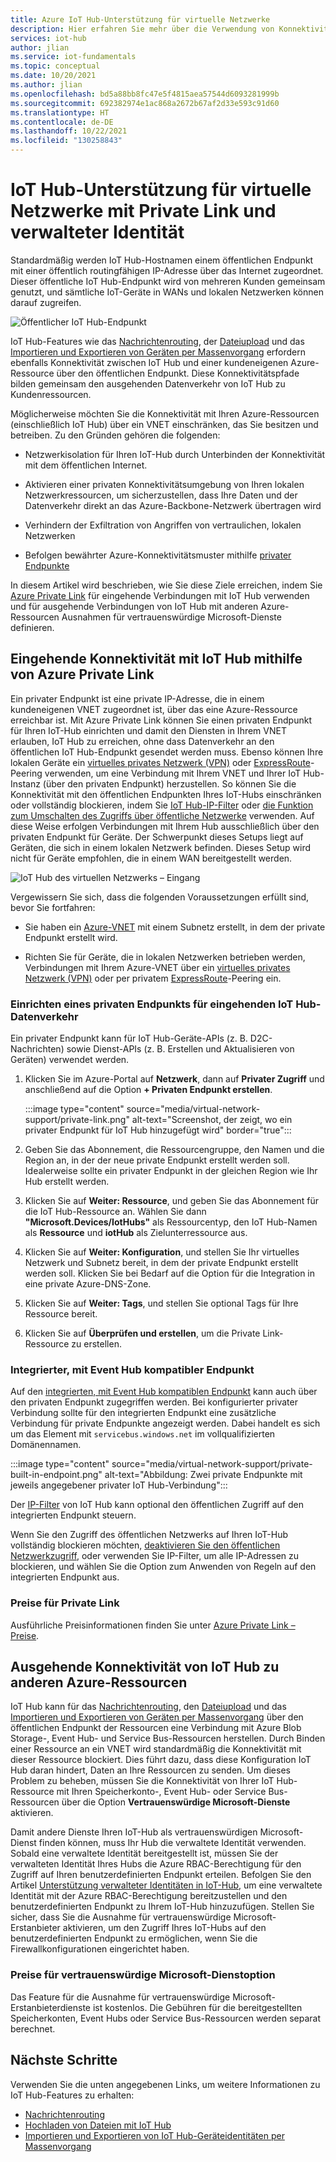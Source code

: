 ```yaml
---
title: Azure IoT Hub-Unterstützung für virtuelle Netzwerke
description: Hier erfahren Sie mehr über die Verwendung von Konnektivitätsmustern für virtuelle Netzwerke mit IoT Hub.
services: iot-hub
author: jlian
ms.service: iot-fundamentals
ms.topic: conceptual
ms.date: 10/20/2021
ms.author: jlian
ms.openlocfilehash: bd5a88bb8fc47e5f4815aea57544d6093281999b
ms.sourcegitcommit: 692382974e1ac868a2672b67af2d33e593c91d60
ms.translationtype: HT
ms.contentlocale: de-DE
ms.lasthandoff: 10/22/2021
ms.locfileid: "130258843"
---
```

# <a name="iot-hub-support-for-virtual-networks-with-private-link-and-managed-identity"></a>IoT Hub-Unterstützung für virtuelle Netzwerke mit Private Link und verwalteter Identität

Standardmäßig werden IoT Hub-Hostnamen einem öffentlichen Endpunkt mit einer öffentlich routingfähigen IP-Adresse über das Internet zugeordnet. Dieser öffentliche IoT Hub-Endpunkt wird von mehreren Kunden gemeinsam genutzt, und sämtliche IoT-Geräte in WANs und lokalen Netzwerken können darauf zugreifen.

![Öffentlicher IoT Hub-Endpunkt](./media/virtual-network-support/public-endpoint.png)

IoT Hub-Features wie das [Nachrichtenrouting](./iot-hub-devguide-messages-d2c.md), der [Dateiupload](./iot-hub-devguide-file-upload.md) und das [Importieren und Exportieren von Geräten per Massenvorgang](./iot-hub-bulk-identity-mgmt.md) erfordern ebenfalls Konnektivität zwischen IoT Hub und einer kundeneigenen Azure-Ressource über den öffentlichen Endpunkt. Diese Konnektivitätspfade bilden gemeinsam den ausgehenden Datenverkehr von IoT Hub zu Kundenressourcen.

Möglicherweise möchten Sie die Konnektivität mit Ihren Azure-Ressourcen (einschließlich IoT Hub) über ein VNET einschränken, das Sie besitzen und betreiben. Zu den Gründen gehören die folgenden:

* Netzwerkisolation für Ihren IoT-Hub durch Unterbinden der Konnektivität mit dem öffentlichen Internet.

* Aktivieren einer privaten Konnektivitätsumgebung von Ihren lokalen Netzwerkressourcen, um sicherzustellen, dass Ihre Daten und der Datenverkehr direkt an das Azure-Backbone-Netzwerk übertragen wird

* Verhindern der Exfiltration von Angriffen von vertraulichen, lokalen Netzwerken 

* Befolgen bewährter Azure-Konnektivitätsmuster mithilfe [privater Endpunkte](../private-link/private-endpoint-overview.md)

In diesem Artikel wird beschrieben, wie Sie diese Ziele erreichen, indem Sie [Azure Private Link](../private-link/private-link-overview.md) für eingehende Verbindungen mit IoT Hub verwenden und für ausgehende Verbindungen von IoT Hub mit anderen Azure-Ressourcen Ausnahmen für vertrauenswürdige Microsoft-Dienste definieren.

## <a name="ingress-connectivity-to-iot-hub-using-azure-private-link"></a>Eingehende Konnektivität mit IoT Hub mithilfe von Azure Private Link

Ein privater Endpunkt ist eine private IP-Adresse, die in einem kundeneigenen VNET zugeordnet ist, über das eine Azure-Ressource erreichbar ist. Mit Azure Private Link können Sie einen privaten Endpunkt für Ihren IoT-Hub einrichten und damit den Diensten in Ihrem VNET erlauben, IoT Hub zu erreichen, ohne dass Datenverkehr an den öffentlichen IoT Hub-Endpunkt gesendet werden muss. Ebenso können Ihre lokalen Geräte ein [virtuelles privates Netzwerk (VPN)](../vpn-gateway/vpn-gateway-about-vpngateways.md) oder [ExpressRoute](https://azure.microsoft.com/services/expressroute/)-Peering verwenden, um eine Verbindung mit Ihrem VNET und Ihrer IoT Hub-Instanz (über den privaten Endpunkt) herzustellen. So können Sie die Konnektivität mit den öffentlichen Endpunkten Ihres IoT-Hubs einschränken oder vollständig blockieren, indem Sie [IoT Hub-IP-Filter](./iot-hub-ip-filtering.md) oder [die Funktion zum Umschalten des Zugriffs über öffentliche Netzwerke](iot-hub-public-network-access.md) verwenden. Auf diese Weise erfolgen Verbindungen mit Ihrem Hub ausschließlich über den privaten Endpunkt für Geräte. Der Schwerpunkt dieses Setups liegt auf Geräten, die sich in einem lokalen Netzwerk befinden. Dieses Setup wird nicht für Geräte empfohlen, die in einem WAN bereitgestellt werden.

![IoT Hub des virtuellen Netzwerks – Eingang](./media/virtual-network-support/virtual-network-ingress.png)

Vergewissern Sie sich, dass die folgenden Voraussetzungen erfüllt sind, bevor Sie fortfahren:

* Sie haben ein [Azure-VNET](../virtual-network/quick-create-portal.md) mit einem Subnetz erstellt, in dem der private Endpunkt erstellt wird.

* Richten Sie für Geräte, die in lokalen Netzwerken betrieben werden, Verbindungen mit Ihrem Azure-VNET über ein [virtuelles privates Netzwerk (VPN)](../vpn-gateway/vpn-gateway-about-vpngateways.md) oder per privatem [ExpressRoute](https://azure.microsoft.com/services/expressroute/)-Peering ein.

### <a name="set-up-a-private-endpoint-for-iot-hub-ingress"></a>Einrichten eines privaten Endpunkts für eingehenden IoT Hub-Datenverkehr

Ein privater Endpunkt kann für IoT Hub-Geräte-APIs (z. B. D2C-Nachrichten) sowie Dienst-APIs (z. B. Erstellen und Aktualisieren von Geräten) verwendet werden.

1. Klicken Sie im Azure-Portal auf **Netzwerk**, dann auf **Privater Zugriff** und anschließend auf die Option **+ Privaten Endpunkt erstellen**.

    :::image type="content" source="media/virtual-network-support/private-link.png" alt-text="Screenshot, der zeigt, wo ein privater Endpunkt für IoT Hub hinzugefügt wird" border="true":::

1. Geben Sie das Abonnement, die Ressourcengruppe, den Namen und die Region an, in der der neue private Endpunkt erstellt werden soll. Idealerweise sollte ein privater Endpunkt in der gleichen Region wie Ihr Hub erstellt werden.

1. Klicken Sie auf **Weiter: Ressource**, und geben Sie das Abonnement für die IoT Hub-Ressource an. Wählen Sie dann **"Microsoft.Devices/IotHubs"** als Ressourcentyp, den IoT Hub-Namen als **Ressource** und **iotHub** als Zielunterressource aus.

1. Klicken Sie auf **Weiter: Konfiguration**, und stellen Sie Ihr virtuelles Netzwerk und Subnetz bereit, in dem der private Endpunkt erstellt werden soll. Klicken Sie bei Bedarf auf die Option für die Integration in eine private Azure-DNS-Zone.

1. Klicken Sie auf **Weiter: Tags**, und stellen Sie optional Tags für Ihre Ressource bereit.

1. Klicken Sie auf **Überprüfen und erstellen**, um die Private Link-Ressource zu erstellen.

### <a name="built-in-event-hub-compatible-endpoint"></a>Integrierter, mit Event Hub kompatibler Endpunkt 

Auf den [integrierten, mit Event Hub kompatiblen Endpunkt](iot-hub-devguide-messages-read-builtin.md) kann auch über den privaten Endpunkt zugegriffen werden. Bei konfigurierter privater Verbindung sollte für den integrierten Endpunkt eine zusätzliche Verbindung für private Endpunkte angezeigt werden. Dabei handelt es sich um das Element mit `servicebus.windows.net` im vollqualifizierten Domänennamen.

:::image type="content" source="media/virtual-network-support/private-built-in-endpoint.png" alt-text="Abbildung: Zwei private Endpunkte mit jeweils angegebener privater IoT Hub-Verbindung":::

Der [IP-Filter](iot-hub-ip-filtering.md) von IoT Hub kann optional den öffentlichen Zugriff auf den integrierten Endpunkt steuern. 

Wenn Sie den Zugriff des öffentlichen Netzwerks auf Ihren IoT-Hub vollständig blockieren möchten, [deaktivieren Sie den öffentlichen Netzwerkzugriff](iot-hub-public-network-access.md), oder verwenden Sie IP-Filter, um alle IP-Adressen zu blockieren, und wählen Sie die Option zum Anwenden von Regeln auf den integrierten Endpunkt aus.

### <a name="pricing-for-private-link"></a>Preise für Private Link

Ausführliche Preisinformationen finden Sie unter [Azure Private Link – Preise](https://azure.microsoft.com/pricing/details/private-link).

## <a name="egress-connectivity-from-iot-hub-to-other-azure-resources"></a>Ausgehende Konnektivität von IoT Hub zu anderen Azure-Ressourcen

IoT Hub kann für das [Nachrichtenrouting](./iot-hub-devguide-messages-d2c.md), den [Dateiupload](./iot-hub-devguide-file-upload.md) und das [Importieren und Exportieren von Geräten per Massenvorgang](./iot-hub-bulk-identity-mgmt.md) über den öffentlichen Endpunkt der Ressourcen eine Verbindung mit Azure Blob Storage-, Event Hub- und Service Bus-Ressourcen herstellen. Durch Binden einer Ressource an ein VNET wird standardmäßig die Konnektivität mit dieser Ressource blockiert. Dies führt dazu, dass diese Konfiguration IoT Hub daran hindert, Daten an Ihre Ressourcen zu senden. Um dieses Problem zu beheben, müssen Sie die Konnektivität von Ihrer IoT Hub-Ressource mit Ihren Speicherkonto-, Event Hub- oder Service Bus-Ressourcen über die Option **Vertrauenswürdige Microsoft-Dienste** aktivieren. 

Damit andere Dienste Ihren IoT-Hub als vertrauenswürdigen Microsoft-Dienst finden können, muss Ihr Hub die verwaltete Identität verwenden. Sobald eine verwaltete Identität bereitgestellt ist, müssen Sie der verwalteten Identität Ihres Hubs die Azure RBAC-Berechtigung für den Zugriff auf Ihren benutzerdefinierten Endpunkt erteilen. Befolgen Sie den Artikel [Unterstützung verwalteter Identitäten in IoT-Hub](./iot-hub-managed-identity.md), um eine verwaltete Identität mit der Azure RBAC-Berechtigung bereitzustellen und den benutzerdefinierten Endpunkt zu Ihrem IoT-Hub hinzuzufügen. Stellen Sie sicher, dass Sie die Ausnahme für vertrauenswürdige Microsoft-Erstanbieter aktivieren, um den Zugriff Ihres IoT-Hubs auf den benutzerdefinierten Endpunkt zu ermöglichen, wenn Sie die Firewallkonfigurationen eingerichtet haben.

### <a name="pricing-for-trusted-microsoft-service-option"></a>Preise für vertrauenswürdige Microsoft-Dienstoption
Das Feature für die Ausnahme für vertrauenswürdige Microsoft-Erstanbieterdienste ist kostenlos. Die Gebühren für die bereitgestellten Speicherkonten, Event Hubs oder Service Bus-Ressourcen werden separat berechnet.
## <a name="next-steps"></a>Nächste Schritte

Verwenden Sie die unten angegebenen Links, um weitere Informationen zu IoT Hub-Features zu erhalten:

* [Nachrichtenrouting](./iot-hub-devguide-messages-d2c.md)
* [Hochladen von Dateien mit IoT Hub](./iot-hub-devguide-file-upload.md)
* [Importieren und Exportieren von IoT Hub-Geräteidentitäten per Massenvorgang](./iot-hub-bulk-identity-mgmt.md)
